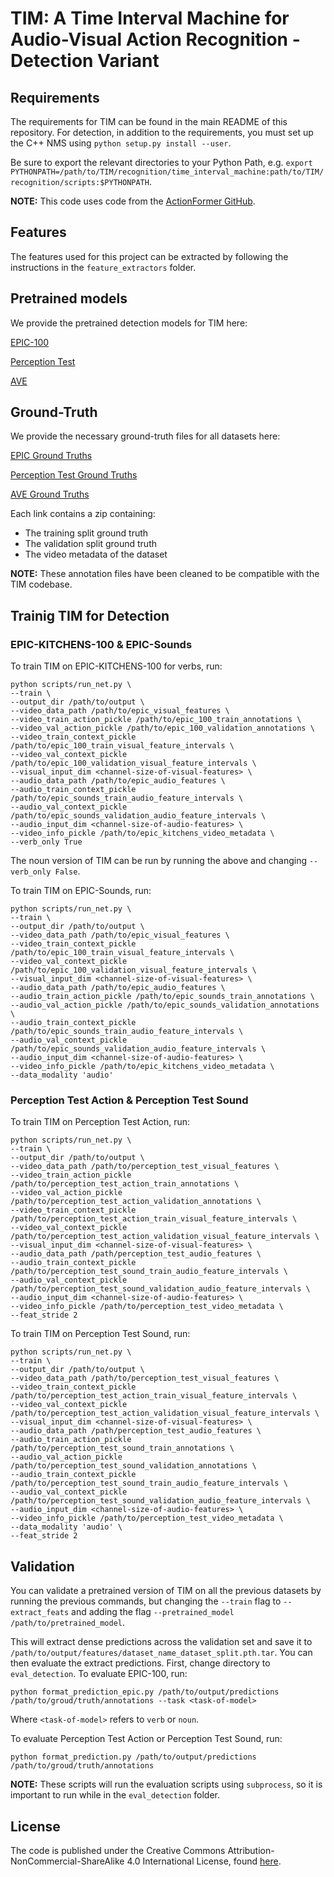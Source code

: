 # TIM: A Time Interval Machine for Audio-Visual Action Recognition - Detection Variant

## Requirements

The requirements for TIM can be found in the main README of this repository. For detection, in addition to the requirements, you must set up the C++ NMS using `python setup.py install --user`.

Be sure to export the relevant directories to your Python Path, e.g. `export PYTHONPATH=/path/to/TIM/recognition/time_interval_machine:path/to/TIM/recognition/scripts:$PYTHONPATH`.

**NOTE:** This code uses code from the [ActionFormer GitHub](https://github.com/happyharrycn/actionformer_release).

## Features

The features used for this project can be extracted by following the instructions in the `feature_extractors` folder.

## Pretrained models

We provide the pretrained detection models for TIM here:

[EPIC-100]()

[Perception Test]()

[AVE]()

## Ground-Truth

We provide the necessary ground-truth files for all datasets here:

[EPIC Ground Truths]()

[Perception Test Ground Truths]()

[AVE Ground Truths]()

Each link contains a zip containing: 
- The training split ground truth
- The validation split ground truth
- The video metadata of the dataset

**NOTE:** These annotation files have been cleaned to be compatible with the TIM codebase.

## Trainig TIM for Detection

### EPIC-KITCHENS-100 & EPIC-Sounds
To train TIM on EPIC-KITCHENS-100 for verbs, run:

```[bash]
python scripts/run_net.py \
--train \
--output_dir /path/to/output \
--video_data_path /path/to/epic_visual_features \
--video_train_action_pickle /path/to/epic_100_train_annotations \
--video_val_action_pickle /path/to/epic_100_validation_annotations \
--video_train_context_pickle /path/to/epic_100_train_visual_feature_intervals \
--video_val_context_pickle /path/to/epic_100_validation_visual_feature_intervals \
--visual_input_dim <channel-size-of-visual-features> \
--audio_data_path /path/to/epic_audio_features \
--audio_train_context_pickle /path/to/epic_sounds_train_audio_feature_intervals \
--audio_val_context_pickle /path/to/epic_sounds_validation_audio_feature_intervals \
--audio_input_dim <channel-size-of-audio-features> \
--video_info_pickle /path/to/epic_kitchens_video_metadata \
--verb_only True
```

The noun version of TIM can be run by running the above and changing `--verb_only False`.


To train TIM on EPIC-Sounds, run:

```[bash]
python scripts/run_net.py \
--train \
--output_dir /path/to/output \
--video_data_path /path/to/epic_visual_features \
--video_train_context_pickle /path/to/epic_100_train_visual_feature_intervals \
--video_val_context_pickle /path/to/epic_100_validation_visual_feature_intervals \
--visual_input_dim <channel-size-of-visual-features> \
--audio_data_path /path/to/epic_audio_features \
--audio_train_action_pickle /path/to/epic_sounds_train_annotations \
--audio_val_action_pickle /path/to/epic_sounds_validation_annotations \
--audio_train_context_pickle /path/to/epic_sounds_train_audio_feature_intervals \
--audio_val_context_pickle /path/to/epic_sounds_validation_audio_feature_intervals \
--audio_input_dim <channel-size-of-audio-features> \
--video_info_pickle /path/to/epic_kitchens_video_metadata \
--data_modality 'audio'
```

### Perception Test Action & Perception Test Sound
To train TIM on Perception Test Action, run:

```[bash]
python scripts/run_net.py \
--train \
--output_dir /path/to/output \
--video_data_path /path/to/perception_test_visual_features \
--video_train_action_pickle /path/to/perception_test_action_train_annotations \
--video_val_action_pickle /path/to/perception_test_action_validation_annotations \
--video_train_context_pickle /path/to/perception_test_action_train_visual_feature_intervals \
--video_val_context_pickle /path/to/perception_test_action_validation_visual_feature_intervals \
--visual_input_dim <channel-size-of-visual-features> \
--audio_data_path /path/perception_test_audio_features \
--audio_train_context_pickle /path/to/perception_test_sound_train_audio_feature_intervals \
--audio_val_context_pickle /path/to/perception_test_sound_validation_audio_feature_intervals \
--audio_input_dim <channel-size-of-audio-features> \
--video_info_pickle /path/to/perception_test_video_metadata \
--feat_stride 2
```

To train TIM on Perception Test Sound, run:

```[bash]
python scripts/run_net.py \
--train \
--output_dir /path/to/output \
--video_data_path /path/to/perception_test_visual_features \
--video_train_context_pickle /path/to/perception_test_action_train_visual_feature_intervals \
--video_val_context_pickle /path/to/perception_test_action_validation_visual_feature_intervals \
--visual_input_dim <channel-size-of-visual-features> \
--audio_data_path /path/perception_test_audio_features \
--audio_train_action_pickle /path/to/perception_test_sound_train_annotations \
--audio_val_action_pickle /path/to/perception_test_sound_validation_annotations \
--audio_train_context_pickle /path/to/perception_test_sound_train_audio_feature_intervals \
--audio_val_context_pickle /path/to/perception_test_sound_validation_audio_feature_intervals \
--audio_input_dim <channel-size-of-audio-features> \
--video_info_pickle /path/to/perception_test_video_metadata \
--data_modality 'audio' \
--feat_stride 2
```

## Validation

You can validate a pretrained version of TIM on all the previous datasets by running the previous commands, but changing the `--train` flag to `--extract_feats` and adding the flag `--pretrained_model /path/to/pretrained_model`.

This will extract dense predictions across the validation set and save it to `/path/to/output/features/dataset_name_dataset_split.pth.tar`. You can then evaluate the extract predictions. First, change directory to `eval_detection`. To evaluate EPIC-100, run:

```
python format_prediction_epic.py /path/to/output/predictions /path/to/groud/truth/annotations --task <task-of-model>
```

Where `<task-of-model>` refers to `verb` or `noun`.

To evaluate Perception Test Action or Perception Test Sound, run:

```
python format_prediction.py /path/to/output/predictions /path/to/groud/truth/annotations
```

**NOTE:** These scripts will run the evaluation scripts using `subprocess`, so it is important to run while in the `eval_detection` folder.

## License

The code is published under the Creative Commons Attribution-NonCommercial-ShareAlike 4.0 International License, found [here](https://creativecommons.org/licenses/by-nc-sa/4.0/).
